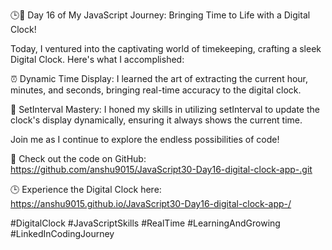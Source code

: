🕒🚀 Day 16 of My JavaScript Journey: Bringing Time to Life with a Digital Clock!

Today, I ventured into the captivating world of timekeeping, crafting a sleek Digital Clock. Here's what I accomplished:

⏰ Dynamic Time Display: I learned the art of extracting the current hour, minutes, and seconds, bringing real-time accuracy to the digital clock.

🔄 SetInterval Mastery: I honed my skills in utilizing setInterval to update the clock's display dynamically, ensuring it always shows the current time.

Join me as I continue to explore the endless possibilities of code!

🔗 Check out the code on GitHub: https://github.com/anshu9015/JavaScript30-Day16-digital-clock-app-.git

🕒 Experience the Digital Clock here: https://anshu9015.github.io/JavaScript30-Day16-digital-clock-app-/

#DigitalClock #JavaScriptSkills #RealTime #LearningAndGrowing #LinkedInCodingJourney